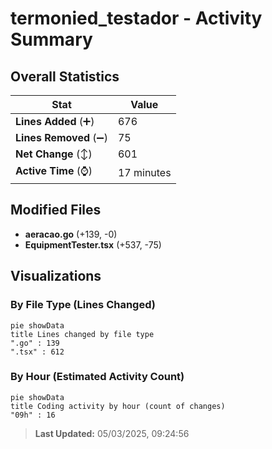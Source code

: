 # termonied_testador - Activity Summary 

## Overall Statistics

| Stat                   | Value                                                             |
| ---------------------- | ----------------------------------------------------------------- |
| **Lines Added** (➕)   | 676                                          |
| **Lines Removed** (➖) | 75                                        |
| **Net Change** (↕)    | 601                |
| **Active Time** (⌚)   | 17 minutes |


## Modified Files
- **aeracao.go** (+139, -0)
- **EquipmentTester.tsx** (+537, -75)

## Visualizations

### By File Type (Lines Changed)

```mermaid
pie showData
title Lines changed by file type
".go" : 139
".tsx" : 612
```

### By Hour (Estimated Activity Count)

```mermaid
pie showData
title Coding activity by hour (count of changes)
"09h" : 16
```


> **Last Updated:** 05/03/2025, 09:24:56